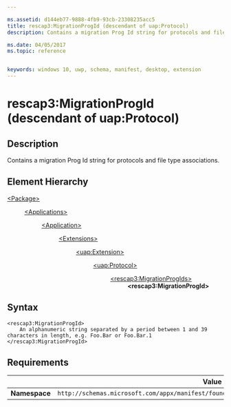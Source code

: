```yaml
---

ms.assetid: d144eb77-9888-4fb9-93cb-23308235acc5
title: rescap3:MigrationProgId (descendant of uap:Protocol)
description: Contains a migration Prog Id string for protocols and file type associations (descendant of uap:Protocol).

ms.date: 04/05/2017
ms.topic: reference


keywords: windows 10, uwp, schema, manifest, desktop, extension 
---
```


# rescap3:MigrationProgId (descendant of uap:Protocol)


## Description
Contains a migration Prog Id string for protocols and file type associations.


## Element Hierarchy
<dl>
<dt><a href="element-package.md">&lt;Package&gt;</a></dt>
<dd>
<dl>
<dt><a href="element-applications.md">&lt;Applications&gt;</a></dt>
<dd>
<dl>
<dt><a href="element-application.md">&lt;Application&gt;</a></dt>
<dd>
<dl>
<dt><a href="element-1-extensions.md">&lt;Extensions&gt;</a></dt>
<dd>
<dl>
<dt><a href="element-uap-extension.md">&lt;uap:Extension&gt;</a></dt>
<dd>
<dl>
<dt><a href="element-uap-protocol.md">&lt;uap:Protocol&gt;</a></dt>
<dd>
<dl>
<dt><a href="element-rescap3-migrationprogids.md">&lt;rescap3:MigrationProgIds&gt;</a></dt>
<dd><b>&lt;rescap3:MigrationProgId&gt;</b></dd>
</dl>
</dd>
</dl>
</dd>
</dl>
</dd>
</dl>
</dd>
</dl>
</dd>
</dl>
</dd>
</dl>



## Syntax
```syntax
<rescap3:MigrationProgId> 
    An alphanumeric string separated by a period between 1 and 39 characters in length, e.g. Foo.Bar or Foo.Bar.1
</rescap3:MigrationProgId>
```

## Requirements

|               | Value                                                       |
|---------------|-------------------------------------------------------------|
| **Namespace** | `http://schemas.microsoft.com/appx/manifest/foundation/windows10/restrictedcapabilities/3` |